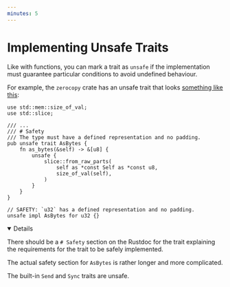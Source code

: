 ```yaml
---
minutes: 5
---
```


# Implementing Unsafe Traits

Like with functions, you can mark a trait as `unsafe` if the implementation must
guarantee particular conditions to avoid undefined behaviour.

For example, the `zerocopy` crate has an unsafe trait that looks
[something like this](https://docs.rs/zerocopy/latest/zerocopy/trait.AsBytes.html):

```rust,editable
use std::mem::size_of_val;
use std::slice;

/// ...
/// # Safety
/// The type must have a defined representation and no padding.
pub unsafe trait AsBytes {
    fn as_bytes(&self) -> &[u8] {
        unsafe {
            slice::from_raw_parts(
                self as *const Self as *const u8,
                size_of_val(self),
            )
        }
    }
}

// SAFETY: `u32` has a defined representation and no padding.
unsafe impl AsBytes for u32 {}
```

<details open="true">

There should be a `# Safety` section on the Rustdoc for the trait explaining the
requirements for the trait to be safely implemented.

The actual safety section for `AsBytes` is rather longer and more complicated.

The built-in `Send` and `Sync` traits are unsafe.

</details>
